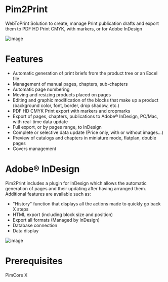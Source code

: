 # Pim2Print
WebToPrint Solution to create, manage Print publication drafts and export them to PDF HD Print CMYK, with markers, or for Adobe InDesign

![image](https://user-images.githubusercontent.com/26277574/161496098-998f9121-3d52-4149-b811-f1f444d33cf2.png)

# Features
- Automatic generation of print briefs from the product tree or an Excel file
- Management of manual pages, chapters, sub-chapters
- Automatic page numbering
- Moving and resizing products placed on pages
- Editing and graphic modification of the blocks that make up a product (background color, font, border, drop shadow, etc.)
- PDF HD CMYK Print export with markers and cropmarks
- Export of pages, chapters, publications to Adobe® InDesign, PC/Mac, with real-time data update
- Full export, or by pages range, to InDesign
- Complete or selective data update (Price only, with or without images...)
- Preview of catalogs and chapters in miniature mode, flatplan, double pages
- Covers management

# Adobe® InDesign
Pim2Print includes a plugin for InDesign which allows the automatic generation of pages and their updating after having arranged them.
Additional features are available such as:
- "History" function that displays all the actions made to quickly go back X steps
- HTML export (including block size and position)
- Export all formats (Managed by InDesign)
- Database connection
- Data display

![image](https://user-images.githubusercontent.com/26277574/161521236-71b35650-9335-4d36-a2f4-902e0d1dc519.png)

# Prerequisites
PimCore X
